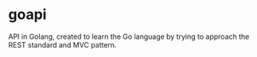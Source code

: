 # goapi
API in Golang, created to learn the Go language by trying to approach the REST standard and 
MVC pattern.

